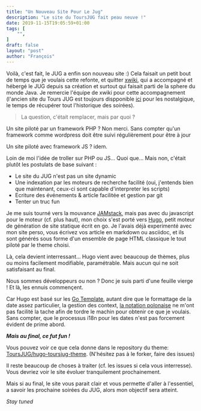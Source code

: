 ```yaml
---
title: "Un Nouveau Site Pour Le Jug"
description: "Le site du ToursJUG fait peau neuve !"
date: 2019-11-15T19:05:59+01:00
tags: [
    "",
]
draft: false
layout: "post"
author: "François"
---
```

Voilà, c'est fait, le JUG a enfin son nouveau site :)
Cela faisait un petit bout de temps que je voulais cette refonte, et quitter [xwiki](https://xwiki.com/fr/), qui a accompagné et hébergé le JUG depuis sa création et surtout qui faisait parti de la sphere du monde Java. Je remercie l'équipe de xwiki pour cette accompagnement (l'ancien site du Tours JUG est toujours dispponible [ici](http://xwiki.toursjug.org/) pour les nostalgique, le temps de récupérer tout l'historique des soirées).

> La question, c'était remplacer, mais par quoi ?

Un site piloté par un framework PHP ? Non merci. Sans compter qu'un framework comme wordpress doit être suivi régulièrement pour être à jour

Un site piloté avec framework JS ? idem.

Loin de moi l'idée de troller sur PHP ou JS... Quoi que... Mais non, c'était plutôt les postulats de base suivant :

* Le site du JUG n'est pas un site dynamic
* Une indexation par les moteurs de recherche facilité (oui, j'entends bien que maintenant, ceux-ci sont capable d'interpreter les scripts)
* Ecriture des événements & article facilitée et gestion par git
* Tenter un truc fun

Je me suis tourné vers la mouvance [JAMstack](https://jamstatic.fr/2019/02/07/c-est-quoi-la-jamstack/), mais pas avec du javascript pour le moteur (cf. plus haut), mon choix s'est porté vers [Hugo](https://gohugo.io/), petit moteur de génération de site statique écrit en go.
Je l'avais déjà experimenté avec mon site perso, vous écrivez vos article en markdown ou asciidoc, et ils sont générés sous forme d'un ensemble de page HTML classique le tout piloté par le theme choisi.

Là, cela devient interressant...
Hugo vient avec beaucoup de thèmes, plus ou moins facilement modifiable, paramétrable.
Mais aucun qui ne soit satisfaisant au final.

Nous sommes développeurs ou non ? Donc je suis parti d'une feuille vierge ! Et là, les ennuis commençent.

Car Hugo est basé sur les [Go Template](https://golang.org/pkg/text/template/), autant dire que le formattage de la date assez particulier, la gestion des context, [la notation polonaise](https://fr.wikipedia.org/wiki/Notations_infix%C3%A9e,_pr%C3%A9fix%C3%A9e,_polonaise_et_postfix%C3%A9e) ne m'ont pas facilité la tache afin de tordre le machin pour obtenir ce que je voulais.
Sans compter, que le processus i18n pour les dates n'est pas forcement évident de prime abord.

***Mais au final, ce fut fun !***

Vous pouvez voir ce que cela donne dans le repository du theme: [ToursJUG/hugo-toursjug-theme](https://github.com/ToursJUG/hugo-toursjug-theme).
(N'hésitez pas à le forker, faire des issues)

Il reste beaucoup de choses à traiter (cf. les issues si cela vous interresse). Vous devriez voir le site évoluer tranquilement prochainement.

Mais si au final, le site vous parait clair et vous permette d'aller à l'essentiel, a savoir les prochaine soirées du JUG, alors mon objectif sera atteint.

*Stay tuned*
